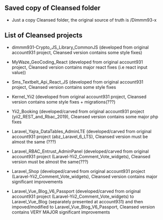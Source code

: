 ## Saved copy of Cleansed folder
 
- <p> Just a copy Cleansed folder, the original source of truth is /Dimmm93-x </p>


## List of Cleansed projects
- <p> dimmm931-Crypto_JS_Library_CommonJS (developed from original account931 project, Cleansed version contains some style fixes)</p>
- <p> MyWaze_GeoCoding_React (developed from original account931 project, Cleansed version contains major react fixes (i.e react input value))</p>
- <p> Sms_Textbelt_Api_React_JS (developed from original account931 project, Cleansed version contains some style fixes </p>
- <p> Kernel_Yii2 (developed from original account931 project, Cleansed version contains some style fixes + migrations(???) </p>
- <p> Yii2_Booking (developed/carved from original account931 project (yii2_REST_and_Rbac_2019), Cleansed version contains some major php fixes </p>
- <p> Laravel_Yajra_DataTables_AdminLTE (developed/carved from original account931 project (abz_Laravel_6_LTS), Cleansed version must be almost the same (???)</p>
- <p> Laravel_RBAC_Entrust_AdminPanel   (developed/carved from original account931 project (Laravel-Yii2_Comment_Vote_widgets), Cleansed version must be almost the same(???)</p>
- <p> Laravel_Shop (developed/carved from original account931 project (Laravel-Yii2_Comment_Vote_widgets), Cleansed version contains major significant improvements</p>
- <p> Laravel_Vue_Blog_V6_Passport (developed/carved from original account931 project (Laravel-Yii2_Comment_Vote_widgets) to Laravel_Vue_Blog (separately presented at account931) and then impoved/modified to Laravel_Vue_Blog_V6_Passport, Cleansed version contains VERY MAJOR significant improvements</p>